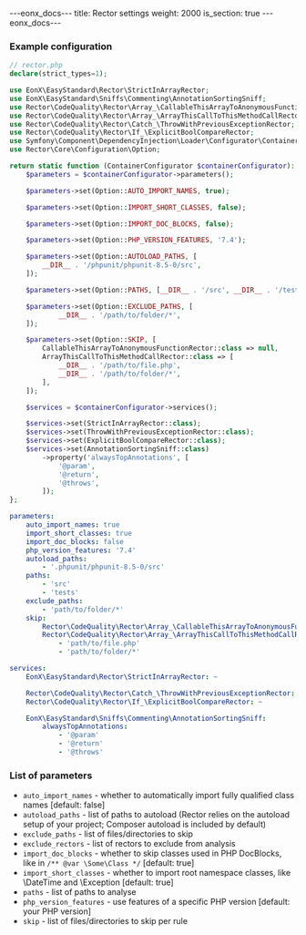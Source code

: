 ---eonx_docs---
title: Rector settings
weight: 2000
is_section: true
---eonx_docs---

### Example configuration

```php
// rector.php
declare(strict_types=1);

use EonX\EasyStandard\Rector\StrictInArrayRector;
use EonX\EasyStandard\Sniffs\Commenting\AnnotationSortingSniff;
use Rector\CodeQuality\Rector\Array_\CallableThisArrayToAnonymousFunctionRector;
use Rector\CodeQuality\Rector\Array_\ArrayThisCallToThisMethodCallRector;
use Rector\CodeQuality\Rector\Catch_\ThrowWithPreviousExceptionRector;
use Rector\CodeQuality\Rector\If_\ExplicitBoolCompareRector;
use Symfony\Component\DependencyInjection\Loader\Configurator\ContainerConfigurator;
use Rector\Core\Configuration\Option;

return static function (ContainerConfigurator $containerConfigurator): void {
    $parameters = $containerConfigurator->parameters();

    $parameters->set(Option::AUTO_IMPORT_NAMES, true);

    $parameters->set(Option::IMPORT_SHORT_CLASSES, false);

    $parameters->set(Option::IMPORT_DOC_BLOCKS, false);

    $parameters->set(Option::PHP_VERSION_FEATURES, '7.4');

    $parameters->set(Option::AUTOLOAD_PATHS, [
        __DIR__ . '/phpunit/phpunit-8.5-0/src',
    ]);

    $parameters->set(Option::PATHS, [__DIR__ . '/src', __DIR__ . '/tests']);

    $parameters->set(Option::EXCLUDE_PATHS, [
            __DIR__ . '/path/to/folder/*',
    ]);

    $parameters->set(Option::SKIP, [
        CallableThisArrayToAnonymousFunctionRector::class => null,
        ArrayThisCallToThisMethodCallRector::class => [
            __DIR__ . '/path/to/file.php',
            __DIR__ . '/path/to/folder/*',
        ],
    ]);

    $services = $containerConfigurator->services();

    $services->set(StrictInArrayRector::class);
    $services->set(ThrowWithPreviousExceptionRector::class);
    $services->set(ExplicitBoolCompareRector::class);
    $services->set(AnnotationSortingSniff::class)
        ->property('alwaysTopAnnotations', [
            '@param',
            '@return',
            '@throws',
        ]);
};
```
```yaml
parameters:
    auto_import_names: true
    import_short_classes: true
    import_doc_blocks: false
    php_version_features: '7.4'
    autoload_paths:
        - '.phpunit/phpunit-8.5-0/src'
    paths:
        - 'src'
        - 'tests'
    exclude_paths:
        - 'path/to/folder/*'
    skip:
        Rector\CodeQuality\Rector\Array_\CallableThisArrayToAnonymousFunctionRector: ~
        Rector\CodeQuality\Rector\Array_\ArrayThisCallToThisMethodCallRector:
            - 'path/to/file.php'
            - 'path/to/folder/*'

services:
    EonX\EasyStandard\Rector\StrictInArrayRector: ~

    Rector\CodeQuality\Rector\Catch_\ThrowWithPreviousExceptionRector: ~
    Rector\CodeQuality\Rector\If_\ExplicitBoolCompareRector: ~

    EonX\EasyStandard\Sniffs\Commenting\AnnotationSortingSniff:
        alwaysTopAnnotations:
            - '@param'
            - '@return'
            - '@throws'
```

### List of parameters

- `auto_import_names` - whether to automatically import fully qualified class names [default: false]
- `autoload_paths` - list of paths to autoload (Rector relies on the autoload setup of your project; Composer autoload is included by default)
- `exclude_paths` - list of files/directories to skip
- `exclude_rectors` - list of rectors to exclude from analysis
- `import_doc_blocks` - whether to skip classes used in PHP DocBlocks, like in `/** @var \Some\Class */` [default: true]
- `import_short_classes` - whether to import root namespace classes, like \DateTime and \Exception [default: true]
- `paths` - list of paths to analyse
- `php_version_features` - use features of a specific PHP version [default: your PHP version]
- `skip` - list of files/directories to skip per rule

